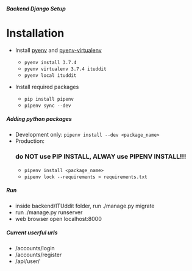 ##### Backend Django Setup

# Installation

- Install [pyenv](http://fgimian.github.io/blog/2014/04/20/better-python-version-and-environment-management-with-pyenv/) and [pyenv-virtualenv](https://github.com/pyenv/pyenv-virtualenv)

  - `pyenv install 3.7.4`
  - `pyenv virtualenv 3.7.4 ituddit`
  - `pyenv local ituddit`

- Install required packages

  - `pip install pipenv`
  - `pipenv sync --dev`

##### Adding python packages

- Development only: `pipenv install --dev <package_name>`
- Production:
  ### do NOT use PIP INSTALL, ALWAY use PIPENV INSTALL!!!
  - `pipenv install <package_name>`
  - `pipenv lock --requirements > requirements.txt`
  
  
##### Run
- inside backend/ITUddit folder, run ./manage.py migrate
- run ./manage.py runserver
- web browser open localhost:8000


##### Current userful urls
- /accounts/login
- /accounts/register
- /api/user/ 
